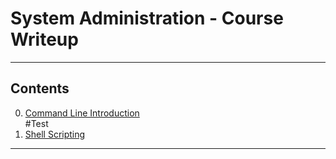 # System Administration - Course Writeup

---------------
## Contents

0. [Command Line Introduction](./Command_Line_Introduction)  
  #Test
1. [Shell Scripting](./Shell_Scripting)

---------------
